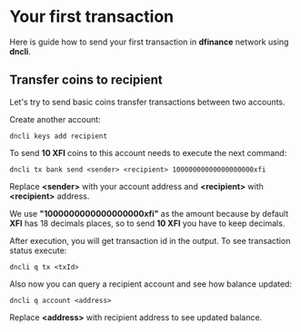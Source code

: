 # Your first transaction

Here is guide how to send your first transaction in **dfinance** network using **dncli**.

## Transfer coins to recipient

Let's try to send basic coins transfer transactions between two accounts.

Create another account:

```text
dncli keys add recipient
```

To send **10 XFI** coins to this account needs to execute the next command:

```text
dncli tx bank send <sender> <recipient> 10000000000000000000xfi
```

Replace **&lt;sender&gt;** with your account address and **&lt;recipient&gt;** with **&lt;recipient&gt;** address.

We use **"1000000000000000000xfi"** as the amount because by default **XFI** has 18 decimals places, so to send **10 XFI** you have to keep decimals.

After execution, you will get transaction id in the output. To see transaction status execute:

```text
dncli q tx <txId>
```

Also now you can query a recipient account and see how balance updated:

```text
dncli q account <address>
```

Replace **&lt;address&gt;** with recipient address to see updated balance.

